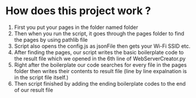 # How does this project work ?
1. First you put your pages in the folder named folder
2. Then when you run the script, it goes through the pages folder to find the pages by using pathlib file
3. Script also opens the config.js as jsonFile then gets your Wi-Fi SSID etc.
4. After finding the pages, our script writes the basic boilerplate code to the result file which we opened in the 6th line of WebServerCreator.py
5. Right after the boilerplate our code searches for every file in the pages folder then writes their contents to result file (line by line expalnation is in the script file itself.)
6. Then script finished by adding the ending boilerplate codes to the end of our result file